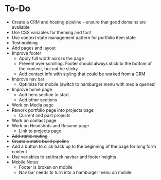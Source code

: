 # To-Do
- Create a CRM and hosting pipeline - ensure that good domains are available
- Use CSS variables for theming and font
- Use context state management pattern for portfolio item state
- ~~Test building~~
- Add pages and layout
- Improve footer
    - Apply full width across the page
    - Prevent over scrolling. Footer should always stick to the bottom of the content, but not be sticky.
    - Add contact info with styling that could be worked from a CRM
- Improve nav bar
    - Optimize for mobile (switch to hamburger menu with media queries)
- Improve home page
    - Add hero section to start
    - Add other sections
- Work on Media page
- Rework portfolio page into projects page
    - Current and past projects
- Work on contact page
- Work on Headshots and Resume page
    - Link to projects page
- ~~Add static routing~~
- ~~Create a static build pipeline~~
- Add a button to click back up to the beginning of the page for long form content
- Use variables to set/track navbar and footer heights
- Mobile Notes
    - Footer is broken on mobile
    - Nav bar needs to turn into a hamburger menu on mobile

